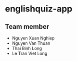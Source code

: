 # englishquiz-app
## Team member
- Nguyen Xuan Nghiep
- Nguyen Van Thuan
- Thai Binh Long
- Le Tran Viet Long